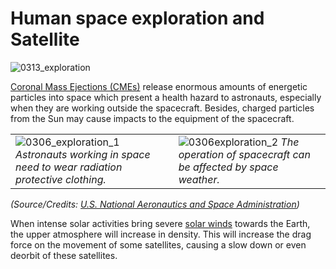 # Human space exploration and Satellite

![0313_exploration](./static/0319_new.png)

<a href="#/en/phenomena/coronal-mass-ejections">Coronal Mass Ejections (CMEs)</a> release enormous amounts of energetic particles into space which present a health hazard to astronauts, especially when they are working outside the spacecraft.  Besides, charged particles from the Sun may cause impacts to the equipment of the spacecraft.

|||
|--|--|
|![0306_exploration_1](./static/0306_exploration_1.jpg) *Astronauts working in space need to wear radiation protective clothing.* | ![0306exploration_2](./static/0306exploration_2.jpg) *The operation of spacecraft can be affected by space weather.* |
*(Source/Credits: [U.S. National Aeronautics and Space Administration](http://www.nasa.gov/home/index.html))*

When intense solar activities bring severe <a href="#/en/phenomena/solarwind">solar winds</a> towards the Earth, the upper atmosphere will increase in density.  This will increase the drag force on the movement of some satellites, causing a slow down or even deorbit of these satellites.
